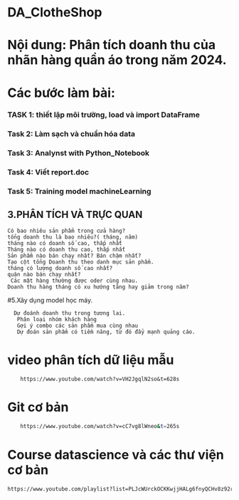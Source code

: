 # DA_ClotheShop
# Nội dung: Phân tích doanh thu của nhãn hàng quần áo trong năm 2024.

# Các bước làm bài:
  ### TASK 1: thiết lập môi trường, load và import DataFrame
  ### Task 2: Làm sạch và chuẩn hóa data
  ### Task 3: Analynst with Python_Notebook 
  ### Task 4: Viết report.doc
  ### Task 5: Training model machineLearning

## 3.PHÂN TÍCH VÀ TRỰC QUAN
    Có bao nhiêu sản phẩm trong cửa hàng? 
    tổng doanh thu là bao nhiêu?( tháng, năm)
    tháng nào có doanh số cao, thấp nhất
    Tháng nào có doanh thu cao, thấp nhất
    Sản phẩm nào bán chạy nhất? Bán chậm nhất?
    Tạo cột tổng Doanh thu theo danh mục sản phẩm.
    tháng có lượng doanh số cao nhất?
    quận nào bán chạy nhất?
     Các mặt hàng thường được oder cùng nhau.
    Doanh thu hàng tháng có xu hướng tăng hay giảm trong năm?
    
#5.Xây dụng model học máy.
      
      Dự đoánh doanh thu trong tương lai.
       Phân loại nhóm khách hàng
       Gợi ý combo các sản phẩm mua cùng nhau
       Dự đoán sản phẩm có tiềm năng, từ đó đẩy mạnh quảng cáo.
      


# video phân tích dữ liệu mẫu
```
    https://www.youtube.com/watch?v=VH2JgqlN2so&t=628s
```
# Git cơ bản
```bash
    https://www.youtube.com/watch?v=cC7vg8lWneo&t=265s
```
# Course datascience và các thư viện cơ bản
```bash
https://www.youtube.com/playlist?list=PLJcWUrckOCKKwjjHALg6fnyQCHv8z92rs
```
